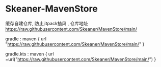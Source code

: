 # Skeaner-MavenStore
缓存自建仓库, 防止jitpack抽风 , 仓库地址 https://raw.githubusercontent.com/Skeaner/MavenStore/main/

gradle : maven { url "https://raw.githubusercontent.com/Skeaner/MavenStore/main/" }


gradle.kts : maven { url =uri("https://raw.githubusercontent.com/Skeaner/MavenStore/main/") }
